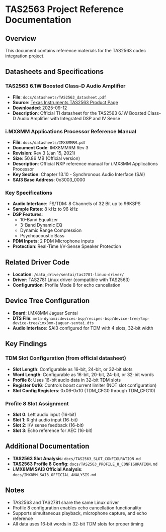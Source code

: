 # TAS2563 Project Reference Documentation

## Overview
This document contains reference materials for the TAS2563 codec integration project.

## Datasheets and Specifications

### TAS2563 6.1W Boosted Class-D Audio Amplifier
- **File**: `docs/datasheets/TAS2563_datasheet.pdf`
- **Source**: [Texas Instruments TAS2563 Product Page](https://www.ti.com/lit/ds/symlink/tas2563.pdf)
- **Downloaded**: 2025-09-12
- **Description**: Official TI datasheet for the TAS2563 6.1W Boosted Class-D Audio Amplifier with Integrated DSP and IV Sense

### i.MX8MM Applications Processor Reference Manual
- **File**: `docs/datasheets/IMX8MMRM.pdf`
- **Document Code**: IMX8MMRM Rev 3
- **Revision**: Rev 3 (Jan 15, 2021)
- **Size**: 50.86 MB (Official version)
- **Description**: Official NXP reference manual for i.MX8MM Applications Processor
- **Key Section**: Chapter 13.10 - Synchronous Audio Interface (SAI)
- **SAI3 Base Address**: 0x3003_0000

### Key Specifications
- **Audio Interface**: I²S/TDM: 8 Channels of 32 Bit up to 96KSPS
- **Sample Rates**: 8 kHz to 96 kHz
- **DSP Features**: 
  - 10-Band Equalizer
  - 3-Band Dynamic EQ
  - Dynamic Range Compression
  - Psychoacoustic Bass
- **PDM Inputs**: 2 PDM Microphone inputs
- **Protection**: Real-Time I/V-Sense Speaker Protection

## Related Driver Code
- **Location**: `/data_drive/sentai/tas2781-linux-driver/`
- **Driver**: TAS2781 Linux driver (compatible with TAS2563)
- **Configuration**: Profile Mode 8 for echo cancellation

## Device Tree Configuration
- **Board**: i.MX8MM Jaguar Sentai
- **DTS File**: `meta-dynamicdevices-bsp/recipes-bsp/device-tree/lmp-device-tree/imx8mm-jaguar-sentai.dts`
- **Audio Interface**: SAI3 configured for TDM with 4 slots, 32-bit width

## Key Findings

### TDM Slot Configuration (from official datasheet)
- **Slot Length**: Configurable as 16-bit, 24-bit, or 32-bit slots
- **Word Length**: Configurable as 16-bit, 20-bit, 24-bit, or 32-bit words  
- **Profile 8**: Uses 16-bit audio data in 32-bit TDM slots
- **Register 0x16**: Controls boost current limiter (NOT slot configuration)
- **Slot Config Registers**: 0x06-0x10 (TDM_CFG0 through TDM_CFG10)

### Profile 8 Slot Assignment
- **Slot 0**: Left audio input (16-bit)
- **Slot 1**: Right audio input (16-bit)
- **Slot 2**: I/V sense feedback (16-bit)
- **Slot 3**: Echo reference for AEC (16-bit)

## Additional Documentation
- **TAS2563 Slot Analysis**: `docs/TAS2563_SLOT_CONFIGURATION.md`
- **TAS2563 Profile 8 Config**: `docs/TAS2563_PROFILE_8_CONFIGURATION.md`
- **i.MX8MM SAI3 Official Analysis**: `docs/IMX8MM_SAI3_OFFICIAL_ANALYSIS.md`

## Notes
- TAS2563 and TAS2781 share the same Linux driver
- Profile 8 configuration enables echo cancellation functionality
- Supports simultaneous playback, microphone capture, and echo reference
- All data uses 16-bit words in 32-bit TDM slots for proper timing
